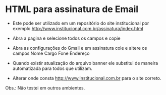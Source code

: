 # HTML para assinatura de Email

* Este pode ser utilizado em um repositório do site institucional por exemplo http://www.institucional.com.br/assinatura/index.html

* Abra a pagina e selecione todos os campos e copie

* Abra as configurações do Gmail e em assinatura cole e altere os campos
	Nome
	Cargo
	Fone
	Endereço
* Quando existir atualização do arquivo banner ele substitui de maneira automatizada para todos que utilizam.

* Alterar onde consta http://www.institucional.com.br para o site correto.



Obs.: Não testei em outros ambientes.

